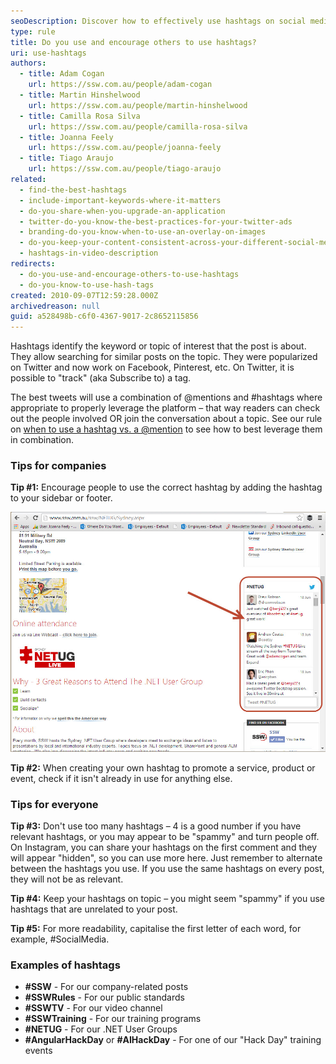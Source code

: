 ```yaml
---
seoDescription: Discover how to effectively use hashtags on social media platforms like Twitter, Facebook, and more. Learn best practices for leveraging hashtags, including tips for companies and individuals, to increase visibility and engagement.
type: rule
title: Do you use and encourage others to use hashtags?
uri: use-hashtags
authors:
  - title: Adam Cogan
    url: https://ssw.com.au/people/adam-cogan
  - title: Martin Hinshelwood
    url: https://ssw.com.au/people/martin-hinshelwood
  - title: Camilla Rosa Silva
    url: https://ssw.com.au/people/camilla-rosa-silva
  - title: Joanna Feely
    url: https://ssw.com.au/people/joanna-feely
  - title: Tiago Araujo
    url: https://ssw.com.au/people/tiago-araujo
related:
  - find-the-best-hashtags
  - include-important-keywords-where-it-matters
  - do-you-share-when-you-upgrade-an-application
  - twitter-do-you-know-the-best-practices-for-your-twitter-ads
  - branding-do-you-know-when-to-use-an-overlay-on-images
  - do-you-keep-your-content-consistent-across-your-different-social-media-platforms
  - hashtags-in-video-description
redirects:
  - do-you-use-and-encourage-others-to-use-hashtags
  - do-you-know-to-use-hash-tags
created: 2010-09-07T12:59:28.000Z
archivedreason: null
guid: a528498b-c6f0-4367-9017-2c8652115856
---
```


Hashtags identify the keyword or topic of interest that the post is about. They allow searching for similar posts on the topic. They were popularized on Twitter and now work on Facebook, Pinterest, etc. On Twitter, it is possible to "track" (aka Subscribe to) a tag.

<!--endintro-->

The best tweets will use a combination of @mentions and #hashtags where appropriate to properly leverage the platform – that way readers can check out the people involved OR join the conversation about a topic. See our rule on [when to use a hashtag vs. a @mention](/do-you-know-when-to-use-a-hashtag-vs-a-mention) to see how to best leverage them in combination.

### Tips for companies

**Tip #1:** Encourage people to use the correct hashtag by adding the hashtag to your sidebar or footer.

![Figure: On www.ssw.com.au/ssw/netug you can see the sidebar shows a feed with the hashtag used](hashtag-stream.jpg)

**Tip #2:** When creating your own hashtag to promote a service, product or event, check if it isn't already in use for anything else.

### Tips for everyone

**Tip #3:** Don't use too many hashtags – 4 is a good number if you have relevant hashtags, or you may appear to be "spammy" and turn people off. On Instagram, you can share your hashtags on the first comment and they will appear "hidden", so you can use more here. Just remember to alternate between the hashtags you use. If you use the same hashtags on every post, they will not be as relevant.

**Tip #4:** Keep your hashtags on topic – you might seem "spammy" if you use hashtags that are unrelated to your post.

**Tip #5:** For more readability, capitalise the first letter of each word, for example, #SocialMedia.

### Examples of hashtags

- **\#SSW** - For our company-related posts
- **\#SSWRules** - For our public standards
- **\#SSWTV** - For our video channel
- **\#SSWTraining** - For our training programs
- **\#NETUG** - For our .NET User Groups
- **\#AngularHackDay** or **\#AIHackDay** - For one of our "Hack Day" training events
